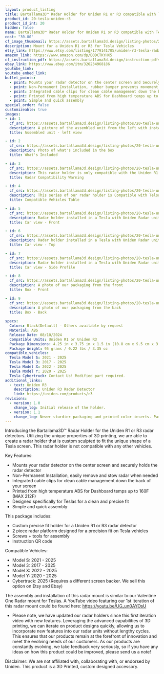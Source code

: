 ```yaml
---
layout: product_listing
title: Bartallama3D™ Radar Holder for Uniden R1 or R3 compatible with Telsa Vehicles
product_id: 20-tesla-uniden-r3
product_id_int: 20
hidden: false
name: Bartallama3D™ Radar Holder for Uniden R1 or R3 compatible with Telsa Vehicles
cost: "30.00"
cf_image_thumbnail: https://assets.bartallama3d.design/listing-photos/20-tesla-uniden-r3/1.jpg
description: Mount for a Uniden R1 or R3 for Tesla Vehicles
etsy_link: https://www.etsy.com/listing/1779141705/uniden-r3-tesla-radar-holder-by
amazon_link: https://www.amazon.com/dp/B0DCTKYHX5
cf_instruction_pdf: https://assets.bartallama3d.design/instruction-pdfs/Bartallama3D-Radar-Holder-Assembly-Instructions.pdf
ebay_link: https://www.ebay.com/itm/326234968186
youtube_link: 
youtube_embed_link: 
bullet_points:
  - point: Mounts your radar detector on the center screen and Securely holds the radar detector
  - point: Non-Permanent Installation, rubber bumper prevents movement and enables easy removal for storage
  - point: Integrated cable clips for clean cable management down the back of your screen
  - point: Printed from high temperature ABS for Dashboard temps up to 160F (MAX 212F)
  - point: Simple and quick assembly
special_order: false
customizeable: true
images:
- id: 1
  cf_src: https://assets.bartallama3d.design/listing-photos/20-tesla-uniden-r3/1.jpg
  description: A picture of the assembled unit from the left with installed Uniden R3 radar unit
  title: Assembled unit - left view

- id: 2
  cf_src: https://assets.bartallama3d.design/listing-photos/20-tesla-uniden-r3/11.jpg
  description: Photo of what's included in the box
  title: What's Included

- id: 3
  cf_src: https://assets.bartallama3d.design/listing-photos/20-tesla-uniden-r3/21.jpg
  description: This radar holder is only compatible with the Uniden R1 or R3. It was designed around the unique shape of the R1 and R3 and only fits those specific radar units perfectly.
  title: Radar Compatibility Warning

- id: 4
  cf_src: https://assets.bartallama3d.design/listing-photos/20-tesla-uniden-r3/22.jpg
  description: This series of our radar holder is Compatible with Telsa vehicles featuring the large landscape display in the vehicle. Cybertrucks require a different screen backer part and can be requested at purchase. 
  title: Compatible Vehicles Table

- id: 5
  cf_src: https://assets.bartallama3d.design/listing-photos/20-tesla-uniden-r3/31.jpg
  description: Radar holder installed in a Tesla with Uniden Radar unit installed
  title: Car view - Front

- id: 6
  cf_src: https://assets.bartallama3d.design/listing-photos/20-tesla-uniden-r3/32.jpg
  description: Radar holder installed in a Tesla with Uniden Radar unit installed, top view
  title: Car view - Top

- id: 7
  cf_src: https://assets.bartallama3d.design/listing-photos/20-tesla-uniden-r3/33.jpg
  description: Radar holder installed in a Tesla with Uniden Radar unit installed showing the side profile with cable clips
  title: Car view - Side Profile

- id: 8
  cf_src: https://assets.bartallama3d.design/listing-photos/20-tesla-uniden-r3/61.jpg
  description: A photo of our packaging from the front
  title: Box - Front

- id: 9
  cf_src: https://assets.bartallama3d.design/listing-photos/20-tesla-uniden-r3/62.jpg
  description: A photo of our packaging from the back
  title: Box - Back
  
specs:
  Colors: Black(Default) - Others available by request 
  Material: ABS
  Release Date: 08/10/2024
  Compatible Units: Uniden R1 or Uniden R3
  Package Dimensions: 4.25 in x 3.75 in x 1.5 in (10.8 cm x 9.5 cm x 3.8cm) [HxWxD]
  Package Weight: 95 grams / 0.22 lbs / 3.35 oz
compatible_vehicles:
  Tesla Model S: 2021 - 2025
  Tesla Model 3: 2017 - 2025
  Tesla Model X: 2022 - 2025
  Tesla Model Y: 2020 - 2025
  Tesla Cybertruck: Contact Us! Modified part required.
additional_links:
  - text: Uniden R3
    description: Uniden R3 Radar Detector
    link: https://uniden.com/products/r3
revisions:
  - version: 1.0
    change_log: Initial release of the holder.
  - version: 1.1
    change_log: Newer sturdier packaging and printed color inserts. Parts shipped are unchanged from version 1.0
---
```


Introducing the Bartallama3D™ Radar Holder for the Uniden R1 or R3 radar detectors. Utilizing the unique properties of 3D printing, we are able to create a radar holder that is custom sculpted to fit the unique shape of a Tesla screen. This radar holder is not compatible with any other vehicles. 

Key Features:
- Mounts your radar detector on the center screen and securely holds the radar detector
- Non-Permanent Installation, easily remove and stow radar when needed
- Integrated cable clips for clean cable management down the back of your screen
- Printed from high temperature ABS for Dashboard temps up to 160F (MAX 212F)
- Designed specifically for Teslas for a clean and precise fit
- Simple and quick assembly

This package includes:
- Custom precise fit holder for a Uniden R1 or R3 radar detector
- 2 piece radar platform designed for a precision fit on Tesla vehicles
- Screws + tools for assembly
- Instruction QR code

Compatible Vehicles:
- Model S: 2021 - 2025
- Model 3: 2017 - 2025
- Model X: 2022 - 2025
- Model Y: 2020 - 2025
- Cybertruck: 2025 (Requires a different screen backer. We sell this option on Etsy and Ebay)

The assembly and installation of this radar mount is similar to our Valentine One Radar mount for Teslas. A YouTube video featuring our 1st iteration of this radar mount could be found here: https://youtu.be/UG_un0AYOsU

* Please note, we have updated our radar holders since this first iteration video with new features. Leveraging the advanced capabilities of 3D printing, we can iterate on product designs quickly, allowing us to incorporate new features into our radar units without lengthy cycles. This ensures that our products remain at the forefront of innovation and meet the evolving needs of our customers. As our products are constantly evolving, we take feedback very seriously, so if you have any ideas on how this product could be improved, please send us a note!

Disclaimer: We are not affiliated with, collaborating with, or endorsed by Uniden. This product is a 3D Printed, custom designed accessory.